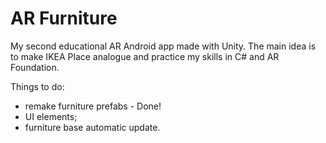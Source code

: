 # AR Furniture
My second educational AR Android app made with Unity.
The main idea is to make IKEA Place analogue and practice my skills in C# and AR Foundation.

Things to do:
- remake furniture prefabs - Done!
- UI elements;
- furniture base automatic update.
